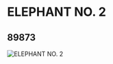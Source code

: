 # ELEPHANT NO. 2
## 89873
![ELEPHANT NO. 2](https://lc-www-live-s.legocdn.com/media/bricks/5/2/4583385.jpg)